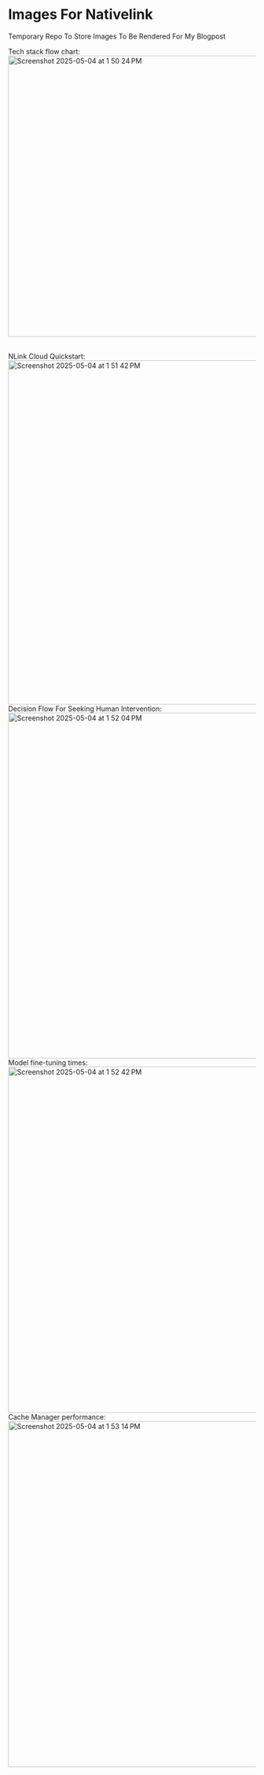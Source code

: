 # Images For Nativelink
Temporary Repo To Store Images To Be Rendered For My Blogpost 

Tech stack flow chart:<br>
<img width="572" alt="Screenshot 2025-05-04 at 1 50 24 PM" src="https://github.com/user-attachments/assets/02ded218-07e8-46b2-86f2-7864ae916294" />

<br>
NLink Cloud Quickstart:<br>
<img width="700" alt="Screenshot 2025-05-04 at 1 51 42 PM" src="https://github.com/user-attachments/assets/1730c51d-c622-4865-a100-110b55b5180a" />

<br>
Decision Flow For Seeking Human Intervention:<br>
<img width="703" alt="Screenshot 2025-05-04 at 1 52 04 PM" src="https://github.com/user-attachments/assets/fd6f79af-abd8-4564-a373-e2b52a1300be" />

<br>
Model fine-tuning times:<br>
<img width="704" alt="Screenshot 2025-05-04 at 1 52 42 PM" src="https://github.com/user-attachments/assets/acf21144-b160-447f-846b-c516f0a250e4" />

<br>
Cache Manager performance:<br>
<img width="704" alt="Screenshot 2025-05-04 at 1 53 14 PM" src="https://github.com/user-attachments/assets/a941c3a2-32fd-4014-91e9-1e350774ee9f" />

